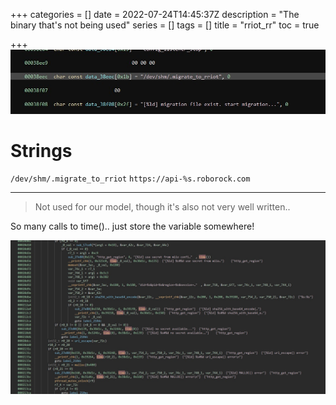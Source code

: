 +++
categories = []
date = 2022-07-24T14:45:37Z
description = "The binary that's not being used"
series = []
tags = []
title = "rriot_rr"
toc = true

+++
![](/uploads/20220724-snipaste_2022-07-25_00-45-55.jpg)

# Strings

`/dev/shm/.migrate_to_rriot`
`https://api-%s.roborock.com`

***

> Not used for our model, though it's also not very well written..

So many calls to time().. just store the variable somewhere!

**![](/uploads/20220724-snipaste_2022-07-25_00-51-07.jpg)**